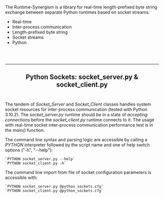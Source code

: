 The Runtime-Synergism is a library for real-time length-prefixed byte string exchange between separate Python runtimes based on socket streams:

- Real-time
- Inter-process communication
- Length-prefixed byte string
- Socket streams
- Python


<br></br>

---
<h2 align="center"><b>Python Sockets:  socket_server.py  &  socket_client.py</b><br></br></h2>

The tandem of *Socket_Server* and *Socket_Client* classes handles system socket resources for inter-process communication (tested with Python 3.10.2). The *socket_server.py* runtime should be in a state of *accepting connections* before the *socket_client.py* runtime connects to it. The usage with real-time socket inter-process communication performance test is in the *main()* function.

The command line syntax and parsing logic are accessible by calling a *PYTHON* interpreter followed by the script name and one of help switch options ("-h", "--help"):

    `PYTHON socket_server.py --help`
    `PYTHON socket_client.py -h`

The command line import from file of socket configuration parameters is accessible with:

    `PYTHON socket_server.py @python_sockets.cfg`
    `PYTHON socket_client.py @python_sockets.cfg`

<br></br>

